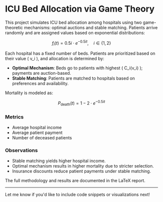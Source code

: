 

# ICU Bed Allocation via Game Theory

This project simulates ICU bed allocation among hospitals using two game-theoretic mechanisms: optimal auctions and stable matching. Patients arrive randomly and are assigned values based on exponential distributions:

$$
f_i(t) = 0.5i \cdot e^{-0.5i t}, \quad i \in \{1, 2\}
$$

Each hospital has a fixed number of beds. Patients are prioritized based on their value \( v_i \), and allocation is determined by:

- **Optimal Mechanism**: Beds go to patients with highest \( C_i(v_i) \); payments are auction-based.
- **Stable Matching**: Patients are matched to hospitals based on preferences and availability.

Mortality is modeled as:

$$
P_{\text{death}}(t) = 1 - 2 \cdot e^{-0.5i t}
$$

### Metrics

- Average hospital income
- Average patient payment
- Number of deceased patients

### Observations

- Stable matching yields higher hospital income.
- Optimal mechanism results in higher mortality due to stricter selection.
- Insurance discounts reduce patient payments under stable matching.

The full methodology and results are documented in the LaTeX report.

---

Let me know if you'd like to include code snippets or visualizations next!

